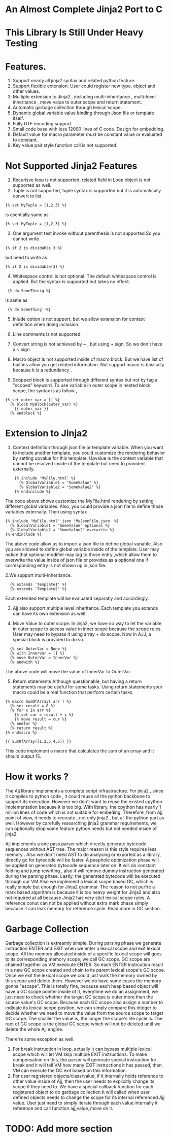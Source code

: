 An Almost Complete Jinja2 Port to C
===========================
# This Library Is Still Under Heavy Testing

# Features.
1. Support nearly all jinja2 syntax and related python feature.
2. Support flexible extension. User could register new type, object and other values.
3. Multiple extension to Jinja2 , including multi-inheritance , multi-level inheritance , move value to outer scope and return statement.
4. Automatic garbage collection through lexical scope.
5. Dynamic global variable value binding through Json file or template itself.
6. Fully UTF encoding support.
7. Small code base with less 12000 lines of C code. Design for embedding.
8. Default value for macro parameter _must_ be constant value or evaluated to constant.
9. Key value pair style function call is not supported.

# Not Supported Jinja2 Features
1. Recurisve loop is not supported, related field in Loop object is not supported as well.
2. Tuple is not supported, tuple syntax is supported but it is automatically convert to list.
```
{% set MyTuple = (1,2,3) %}
```
is esentially same as
```
{% set MyTuple = [1,2,3] %}
```

3. One argument test invoke without parenthesis is not supported.So you cannot write
```
{% if 2 is dividable 3 %}
```
but need to write as
```
{% if 2 is dividable(3) %}
```
4. Whitespace control is not optional. The default whitespace control is applied. But the syntax is supported but takes no effect.
```
 {% do SomeThinig %}
```
is same as
```
 {% do SomeThing -%}
```

5. Inlude option is not support, but we allow extension for context definition when doing inclusion.

6. Line comments is not supported.

7. Convert string is not achieved by ~ , but using + sign. So we don't have a ~ sign.

8. Macro object is not supported inside of macro block. But we have list of builtins allow you get related information. Not support macor is basically because it is a redundancy .

9. Scopped block is supported through different syntax but not by tag a "scoped" keyword. To use variable in outer scope in nested block scope, the syntax is as follow ,

```
{% set outer_var = [] %}
  {% block MyBlock(outer_var) %}
    {{ outer_var }}
  {% endblock %}
```

# Extension to Jinja2
1. Context definition through json file or template variable. When you want to include another template, you could customize the rendering behavior by setting upvalue for this template. Upvalue is the context variable that cannot be resolved inside of the
template but need to provided externally.

```
    {% include 'MyFile.html' %}
      {% GlobalVariable1 = "SomeValue" %}
      {% GlobalVariable2 = "SomeValue2" %}
    {% endinclude %}
```

The code above shows customize the MyFile.html rendering by setting different global variables. Also, you could provide a json
file to define those variables externally. Then using syntax

```
{% include 'MyFile.html' json 'MyJsonFile.json' %}
  {% GlobalVariable1 = "SomeValue" optional %}
  {% GlobalVariable2 = "SomeValue2" overwrite %}
{% endinclude %}
```

The above code allow us to import a json file to define global variable. Also you are allowed to define global variable inside of
the template. User may notice that optional modifier may tag to those entry ,which allow them to overwrite the value inside of json file or provides as a optional one if corresponding entry is not shown up in json file.


2.We support multi-inheritance.

```
  {% extends 'Template1' %}
  {% extends 'Template2' %}
```
Each extended template will be evaluated separatly and accordingly.

3. Ajj also support multiple level inheritance. Each template you extends can have its own extension as well.

4. Move Value to outer scope. In jinja2, we have no way to let the variable in outer scope to access value in inner scope because the scope rules. User may need to bypass it using array + do scope. Now in AJJ, a special block is provided to do so.

```
  {% set OuterVar = None %}
  {% with InnerVar = [] %}
  {% move OuterVar = InnerVar %}
  {% endwith %}
```
The above code will move the value of InnerVar to OuterVar.

5. Return statements
Although questionable, but having a return statements may be useful for some tasks. Using return statements your macro could be a real function that perform certain tasks.

```
{% macro SumOfArray( arr ) %}
  {% set result = 0 %}
  {% for x in arr %}
    {% set cur = result + x %}
    {% move result = cur %}
  {% endfor %}
  {% return result %}
{% endmacro %}

{{ SumOfArray([1,2,3,4,5]) }}
```

This code implement a macro that calculates the sum of an array and it should output 15.

# How it works ?
The Ajj library implements a complete script infrastructure. For jinja2 , since it compiles to python code , it could reuse all the python backbone to support its execution. However we don't want to reuse the existed cpython implementation because it is too big. With library, the cpython has nearly 1 million lines of code which is not suitable for embeding. Therefore, from Ajj point of view, it needs to recreate , not only jinja2 , but all the python part as well. However by carefully researching jinja2 grammar requirements, we can optionally drop some feature python needs but not needed inside of jinja2.

Ajj implements a one pass parser which directly generate bytecode sequences without AST tree. The major reason is this style requires less memory . Also we don't need AST to do analysing or exported as a library, directly go for bytecode will be faster. A peephole optimization phase will be applied on generated bytecode sequence later on. It will do constant folding and jump rewriting , also it will remove dummy instruction generated during the parsing phase. Lastly, the generated bytecode will be executed through our VM.Also we implement a lexical scope based GC, which is really simple but enough for Jinja2 grammar. The reason to not perfre a mark based algorithm is because it is too heavy weight for Jinja2 and also not required at all because Jinja2 has very stict lexical scope rules. A reference conut can not be applied without extra mark phase simply because it can leak memory for reference cycle. Read more in GC section.

# Garbage Collection
Garbage collection is extreamly simple. During parsing phase we generate instruction ENTER and EXIT when we enter a lexical scope and exit lexical scope. All the memory allocated inside of a specific lexical scope will goes to its corresponding memory scope, we call GC scope. GC scope are chained together as VM exedcute ENTER. So each ENTER instrcution result in a new GC scope created and chain to its parent lexical scope's GC scope. Once we exit the lexical scope we could just walk the memory owned by this scope and delete them. However we do have some cases the memory gonna "escape". This is totally fine, because each heap based object will have a GC scope pointer inside of it, everytime we do an assignment, we just need to check whether the target GC scope is outer more than the source value's GC scope. Because each GC scope also assign a number to indicate its lexical scope position, we can simply compare this integer to decide whether we need to move the value from the source scope to target GC scope. The smaller the value is, the longer the scope's life cycle is. The root of GC scope is the global GC scope which will not be deleted until we delete the whole Ajj engine.

There're some exception as well.

1. For break instruction in loop, actually it can bypass multiple lexical scope which will let VM skip multiple EXIT instructions. To make compensation on this, the parser will generate special instruction for break and it will tell VM how many EXIT instructions it has passed, then VM can execute the GC exit based on this information.
2. For user registered objects/class/value, if it internally holds reference to other value inside of Ajj, then the user needs to explicitly change its scope if they need to. We have a special callback function for each registered object to do garbage collection.It will called when user defined objects needs to change the scope for its internal referenced Ajj value. User just need to simply iterate through each value internally it reference and call function ajj_value_move on it.

# TODO: Add more section
